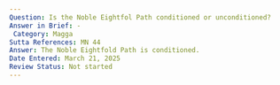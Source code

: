 ```yaml
---
Question: Is the Noble Eightfol Path conditioned or unconditioned?
Answer in Brief: -
 Category: Magga
Sutta References: MN 44
Answer: The Noble Eightfold Path is conditioned.
Date Entered: March 21, 2025
Review Status: Not started
---
```

